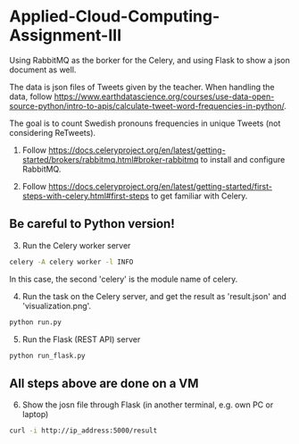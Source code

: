 # Applied-Cloud-Computing-Assignment-III

Using RabbitMQ as the borker for the Celery, and using Flask to show a json document as well.

The data is json files of Tweets given by the teacher. When handling the data, follow https://www.earthdatascience.org/courses/use-data-open-source-python/intro-to-apis/calculate-tweet-word-frequencies-in-python/.

The goal is to count Swedish pronouns frequencies in unique Tweets (not considering ReTweets).

1. Follow https://docs.celeryproject.org/en/latest/getting-started/brokers/rabbitmq.html#broker-rabbitmq to install and configure RabbitMQ.

2. Follow https://docs.celeryproject.org/en/latest/getting-started/first-steps-with-celery.html#first-steps to get familiar with Celery.

## Be careful to Python version!

3. Run the Celery worker server

```bash
celery -A celery worker -l INFO
```

In this case, the second 'celery' is the module name of celery.

4. Run the task on the Celery server, and get the result as 'result.json' and 'visualization.png'.

```bash
python run.py
```
5. Run the Flask (REST API) server

```bash
python run_flask.py
```

## All steps above are done on a VM

6. Show the josn file through Flask (in another terminal, e.g. own PC or laptop)

```bash
curl -i http://ip_address:5000/result
```
